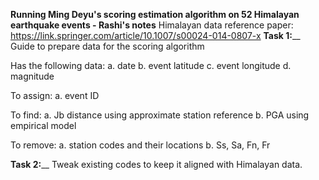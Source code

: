 **Running Ming Deyu's scoring estimation algorithm on 52 Himalayan earthquake events - Rashi's notes**
Himalayan data reference paper: https://link.springer.com/article/10.1007/s00024-014-0807-x
**Task 1:**__
Guide to prepare data for the scoring algorithm

Has the following data:
  a. date
  b. event latitude
  c. event longitude
  d. magnitude

To assign:
  a. event ID

To find:
  a. Jb distance using approximate station reference
  b. PGA using empirical model

To remove:
  a. station codes and their locations
  b. Ss, Sa, Fn, Fr

**Task 2:**__
Tweak existing codes to keep it aligned with Himalayan data.
